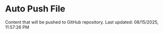 # Auto Push File

Content that will be pushed to GitHub repository.
Last updated: 08/15/2025, 11:57:26 PM